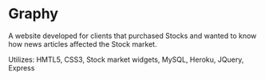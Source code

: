 # Graphy

A website developed for clients that purchased Stocks and wanted to know how news articles affected the Stock market.
  
Utilizes: HMTL5, CSS3, Stock market widgets, MySQL, Heroku, JQuery, Express 
